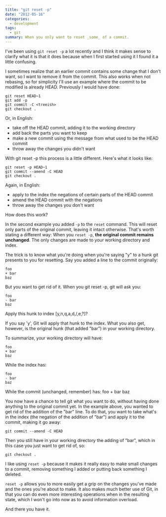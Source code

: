 ```yaml
---
title: "git reset -p"
date: "2012-05-16"
categories:
  - development
tags:
  - git
summary: When you only want to reset _some_ of a commit.
---
```


I've been using `git reset -p` a lot recently and I think it makes sense to clarify what it is that it does because when I first started using it I found it a little confusing.

I sometimes realize that an earlier commit contains some change that I don't want, so I want to remove it from the commit. This also works when not rebasing, so for simplicity I'll use an example where the commit to be modified is already HEAD. Previously I would have done:

    git reset HEAD~1
    git add -p
    git commit -C <treeish>
    git checkout .
    
Or, in English:

* take off the HEAD commit, adding it to the working directory
* add back the parts you want to keep
* make a new commit using the message from what used to be the HEAD commit
* throw away the changes you didn't want

With git reset -p this process is a little different. Here's what it looks like:

    git reset -p HEAD~1
    git commit --amend -C HEAD
    git checkout .
    
Again, in English:

* apply to the index the negations of certain parts of the HEAD commit
* amend the HEAD commit with the negations
* throw away the changes you don't want

How does this work?

In the second example you added `-p` to the `reset` command. This will reset only parts of the original commit, leaving it intact otherwise. That's worth stating a different way: When you `reset -p`, <strong>the original commit remains unchanged</strong>. The only changes are made to your working directory and index.

The trick is to know what you're doing when you're saying "y" to a hunk git presents to you for resetting. Say you added a line to the commit originally:

    foo
    + bar
    baz
    
But you want to get rid of it. When you git reset -p, git will ask you:

    foo
    - bar
    baz

Apply this hunk to index [y,n,q,a,d,/,e,?]?
    
If you say 'y', Git will apply that hunk to the index. What you also get, however, is the original hunk (that added "bar") in your working directory.

To summarize, your working directory will have:

    foo
    + bar
    baz
    
While the index has:

    foo
    - bar
    baz
    
While the commit (unchanged, remember) has:
    foo
    + bar
    baz
    
You now have a chance to tell git what you want to do, without having done anything to the original commit yet. In the example above, you wanted to get rid of the addition of the "bar" line. To do that, you want to take what's in the index (the negation of the addition of "bar") and apply it to the commit, making it go away:

    git commit --amend -C HEAD
    
Then you still have in your working directory the adding of "bar", which in this case you just want to get rid of, so:

    git checkout .
    
I like using `reset -p` because it makes it really easy to make small changes to a commit, removing something I added or putting back something I deleted.

`reset -p` allows you to more easily get a grip on the changes you've made and the ones you're about to make. It also makes much better use of Git, in that you can do even more interesting operations when in the resulting state, which I won't go into now as to avoid information overload.

And there you have it.

